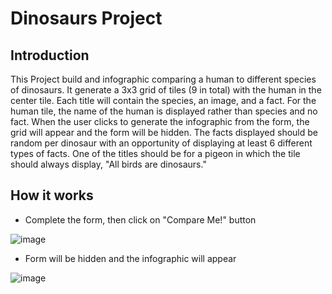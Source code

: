 # Dinosaurs Project

## Introduction

This Project build and infographic comparing a human to different species of dinosaurs. It generate a 3x3 grid of tiles (9 in total) with the human in the center tile. Each title will contain the species, an image, and a fact. For the human tile, the name of the human is displayed rather than species and no fact. When the user clicks to generate the infographic from the form, the grid will appear and the form will be hidden.
The facts displayed should be random per dinosaur with an opportunity of displaying at least 6 different types of facts. One of the titles should be for a pigeon in which the tile should always display, "All birds are dinosaurs."

## How it works

- Complete the form, then click on "Compare Me!" button

![image](https://user-images.githubusercontent.com/18706769/209454177-b25a4d26-1abf-408c-a098-f516baaeb0c2.png)

- Form will be hidden and the infographic will appear

![image](https://user-images.githubusercontent.com/18706769/209454194-2acc6a65-dba9-42eb-b35d-8efb1da8cdd5.png)
